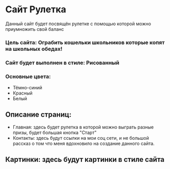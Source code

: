 #  Сайт Рулетка 

Данный сайт будет  посвящён рулетке с помощью которой можно приумножить свой баланс 

### Цель сайта:  Ограбить кошельки школьников которые копят на школьных обедах!

### Сайт будет выполнен в стиле: Рисованный

### Основные цвета:  
- Тёмно-синий 
- Красный 
- Белый
 
##  Описание страниц: 
- Главная: здесь будет рулетка  в которой можно выграть разные призы, будет большая кнопка "Старт" 
- Контакты: здесь будут ссылки на мои соц сети,  и не большой рассказ о том что меня вдохновило на создание данного сайта. 

## Картинки: здесь будут картинки в стиле сайта
